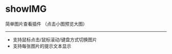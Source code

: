 # showIMG
简单图片查看插件 （点击小图预览大图）

----------------------------------------

* 支持鼠标点击/鼠标滚动/键盘方式切换图片
* 支持每张图片的提示文本显示

